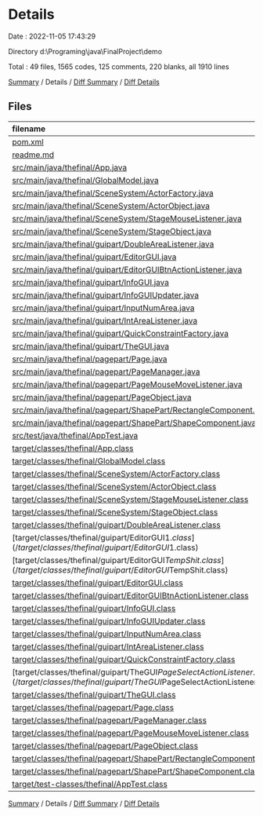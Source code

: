 # Details

Date : 2022-11-05 17:43:29

Directory d:\\Programing\\java\\FinalProject\\demo

Total : 49 files,  1565 codes, 125 comments, 220 blanks, all 1910 lines

[Summary](results.md) / Details / [Diff Summary](diff.md) / [Diff Details](diff-details.md)

## Files
| filename | language | code | comment | blank | total |
| :--- | :--- | ---: | ---: | ---: | ---: |
| [pom.xml](/pom.xml) | XML | 65 | 4 | 7 | 76 |
| [readme.md](/readme.md) | Markdown | 3 | 0 | 1 | 4 |
| [src/main/java/thefinal/App.java](/src/main/java/thefinal/App.java) | Java | 10 | 7 | 3 | 20 |
| [src/main/java/thefinal/GlobalModel.java](/src/main/java/thefinal/GlobalModel.java) | Java | 23 | 3 | 8 | 34 |
| [src/main/java/thefinal/SceneSystem/ActorFactory.java](/src/main/java/thefinal/SceneSystem/ActorFactory.java) | Java | 9 | 0 | 3 | 12 |
| [src/main/java/thefinal/SceneSystem/ActorObject.java](/src/main/java/thefinal/SceneSystem/ActorObject.java) | Java | 45 | 13 | 8 | 66 |
| [src/main/java/thefinal/SceneSystem/StageMouseListener.java](/src/main/java/thefinal/SceneSystem/StageMouseListener.java) | Java | 47 | 4 | 19 | 70 |
| [src/main/java/thefinal/SceneSystem/StageObject.java](/src/main/java/thefinal/SceneSystem/StageObject.java) | Java | 60 | 4 | 12 | 76 |
| [src/main/java/thefinal/guipart/DoubleAreaListener.java](/src/main/java/thefinal/guipart/DoubleAreaListener.java) | Java | 32 | 5 | 13 | 50 |
| [src/main/java/thefinal/guipart/EditorGUI.java](/src/main/java/thefinal/guipart/EditorGUI.java) | Java | 99 | 6 | 19 | 124 |
| [src/main/java/thefinal/guipart/EditorGUIBtnActionListener.java](/src/main/java/thefinal/guipart/EditorGUIBtnActionListener.java) | Java | 95 | 6 | 7 | 108 |
| [src/main/java/thefinal/guipart/InfoGUI.java](/src/main/java/thefinal/guipart/InfoGUI.java) | Java | 88 | 1 | 16 | 105 |
| [src/main/java/thefinal/guipart/InfoGUIUpdater.java](/src/main/java/thefinal/guipart/InfoGUIUpdater.java) | Java | 13 | 0 | 5 | 18 |
| [src/main/java/thefinal/guipart/InputNumArea.java](/src/main/java/thefinal/guipart/InputNumArea.java) | Java | 7 | 0 | 4 | 11 |
| [src/main/java/thefinal/guipart/IntAreaListener.java](/src/main/java/thefinal/guipart/IntAreaListener.java) | Java | 30 | 3 | 9 | 42 |
| [src/main/java/thefinal/guipart/QuickConstraintFactory.java](/src/main/java/thefinal/guipart/QuickConstraintFactory.java) | Java | 31 | 15 | 7 | 53 |
| [src/main/java/thefinal/guipart/TheGUI.java](/src/main/java/thefinal/guipart/TheGUI.java) | Java | 84 | 7 | 13 | 104 |
| [src/main/java/thefinal/pagepart/Page.java](/src/main/java/thefinal/pagepart/Page.java) | Java | 27 | 3 | 7 | 37 |
| [src/main/java/thefinal/pagepart/PageManager.java](/src/main/java/thefinal/pagepart/PageManager.java) | Java | 8 | 0 | 5 | 13 |
| [src/main/java/thefinal/pagepart/PageMouseMoveListener.java](/src/main/java/thefinal/pagepart/PageMouseMoveListener.java) | Java | 61 | 1 | 18 | 80 |
| [src/main/java/thefinal/pagepart/PageObject.java](/src/main/java/thefinal/pagepart/PageObject.java) | Java | 79 | 7 | 11 | 97 |
| [src/main/java/thefinal/pagepart/ShapePart/RectangleComponent.java](/src/main/java/thefinal/pagepart/ShapePart/RectangleComponent.java) | Java | 15 | 0 | 6 | 21 |
| [src/main/java/thefinal/pagepart/ShapePart/ShapeComponent.java](/src/main/java/thefinal/pagepart/ShapePart/ShapeComponent.java) | Java | 51 | 13 | 12 | 76 |
| [src/test/java/thefinal/AppTest.java](/src/test/java/thefinal/AppTest.java) | Java | 11 | 6 | 4 | 21 |
| [target/classes/thefinal/App.class](/target/classes/thefinal/App.class) | Java | 11 | 0 | 0 | 11 |
| [target/classes/thefinal/GlobalModel.class](/target/classes/thefinal/GlobalModel.class) | Java | 12 | 0 | 0 | 12 |
| [target/classes/thefinal/SceneSystem/ActorFactory.class](/target/classes/thefinal/SceneSystem/ActorFactory.class) | Java | 10 | 0 | 0 | 10 |
| [target/classes/thefinal/SceneSystem/ActorObject.class](/target/classes/thefinal/SceneSystem/ActorObject.class) | Java | 20 | 0 | 1 | 21 |
| [target/classes/thefinal/SceneSystem/StageMouseListener.class](/target/classes/thefinal/SceneSystem/StageMouseListener.class) | Java | 21 | 0 | 0 | 21 |
| [target/classes/thefinal/SceneSystem/StageObject.class](/target/classes/thefinal/SceneSystem/StageObject.class) | Java | 37 | 11 | 0 | 48 |
| [target/classes/thefinal/guipart/DoubleAreaListener.class](/target/classes/thefinal/guipart/DoubleAreaListener.class) | Java | 21 | 0 | 0 | 21 |
| [target/classes/thefinal/guipart/EditorGUI$1.class](/target/classes/thefinal/guipart/EditorGUI$1.class) | Java | 9 | 0 | 0 | 9 |
| [target/classes/thefinal/guipart/EditorGUI$TempShit.class](/target/classes/thefinal/guipart/EditorGUI$TempShit.class) | Java | 13 | 1 | 0 | 14 |
| [target/classes/thefinal/guipart/EditorGUI.class](/target/classes/thefinal/guipart/EditorGUI.class) | Java | 28 | 0 | 0 | 28 |
| [target/classes/thefinal/guipart/EditorGUIBtnActionListener.class](/target/classes/thefinal/guipart/EditorGUIBtnActionListener.class) | Java | 68 | 0 | 0 | 68 |
| [target/classes/thefinal/guipart/InfoGUI.class](/target/classes/thefinal/guipart/InfoGUI.class) | Java | 49 | 5 | 0 | 54 |
| [target/classes/thefinal/guipart/InfoGUIUpdater.class](/target/classes/thefinal/guipart/InfoGUIUpdater.class) | Java | 14 | 0 | 0 | 14 |
| [target/classes/thefinal/guipart/InputNumArea.class](/target/classes/thefinal/guipart/InputNumArea.class) | Java | 6 | 0 | 0 | 6 |
| [target/classes/thefinal/guipart/IntAreaListener.class](/target/classes/thefinal/guipart/IntAreaListener.class) | Java | 20 | 0 | 0 | 20 |
| [target/classes/thefinal/guipart/QuickConstraintFactory.class](/target/classes/thefinal/guipart/QuickConstraintFactory.class) | Java | 22 | 0 | 0 | 22 |
| [target/classes/thefinal/guipart/TheGUI$PageSelectActionListener.class](/target/classes/thefinal/guipart/TheGUI$PageSelectActionListener.class) | Java | 15 | 0 | 0 | 15 |
| [target/classes/thefinal/guipart/TheGUI.class](/target/classes/thefinal/guipart/TheGUI.class) | Java | 43 | 0 | 1 | 44 |
| [target/classes/thefinal/pagepart/Page.class](/target/classes/thefinal/pagepart/Page.class) | Java | 24 | 0 | 0 | 24 |
| [target/classes/thefinal/pagepart/PageManager.class](/target/classes/thefinal/pagepart/PageManager.class) | Java | 8 | 0 | 0 | 8 |
| [target/classes/thefinal/pagepart/PageMouseMoveListener.class](/target/classes/thefinal/pagepart/PageMouseMoveListener.class) | Java | 25 | 0 | 0 | 25 |
| [target/classes/thefinal/pagepart/PageObject.class](/target/classes/thefinal/pagepart/PageObject.class) | Java | 46 | 0 | 1 | 47 |
| [target/classes/thefinal/pagepart/ShapePart/RectangleComponent.class](/target/classes/thefinal/pagepart/ShapePart/RectangleComponent.class) | Java | 10 | 0 | 0 | 10 |
| [target/classes/thefinal/pagepart/ShapePart/ShapeComponent.class](/target/classes/thefinal/pagepart/ShapePart/ShapeComponent.class) | Java | 29 | 0 | 0 | 29 |
| [target/test-classes/thefinal/AppTest.class](/target/test-classes/thefinal/AppTest.class) | Java | 11 | 0 | 0 | 11 |

[Summary](results.md) / Details / [Diff Summary](diff.md) / [Diff Details](diff-details.md)